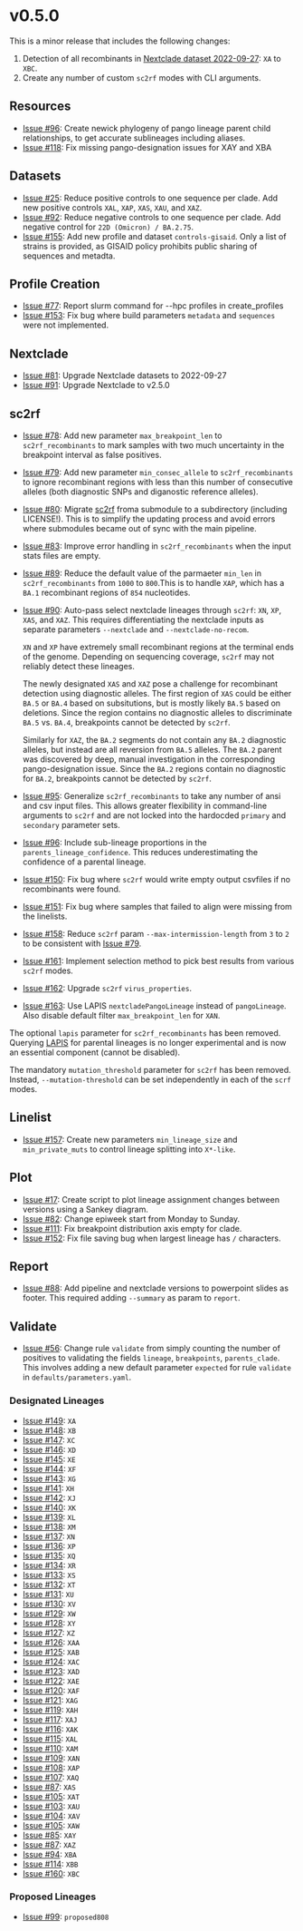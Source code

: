 # v0.5.0

This is a minor release that includes the following changes:

1. Detection of all recombinants in [Nextclade dataset 2022-09-27](https://github.com/nextstrain/nextclade_data/releases/tag/2022-09-28--16-01-10--UTC): `XA` to `XBC`.
1. Create any number of custom `sc2rf` modes with CLI arguments.

## Resources

- [Issue #96](https://github.com/ktmeaton/ncov-recombinant/issues/96): Create newick phylogeny of pango lineage parent child relationships, to get accurate sublineages including aliases.
- [Issue #118](https://github.com/ktmeaton/ncov-recombinant/issues/118): Fix missing pango-designation issues for XAY and XBA

## Datasets

- [Issue #25](https://github.com/ktmeaton/ncov-recombinant/issues/25): Reduce positive controls to one sequence per clade. Add new positive controls `XAL`, `XAP`, `XAS`, `XAU`, and `XAZ`.
- [Issue #92](https://github.com/ktmeaton/ncov-recombinant/issues/92): Reduce negative controls to one sequence per clade. Add negative control for `22D (Omicron) / BA.2.75`.
- [Issue #155](https://github.com/ktmeaton/ncov-recombinant/issues/155): Add new profile and dataset `controls-gisaid`. Only a list of strains is provided, as GISAID policy prohibits public sharing of sequences and metadta.

## Profile Creation

- [Issue #77](https://github.com/ktmeaton/ncov-recombinant/issues/77): Report slurm command for --hpc profiles in create_profiles
- [Issue #153](https://github.com/ktmeaton/ncov-recombinant/issues/153): Fix bug where build parameters `metadata` and `sequences` were not implemented.

## Nextclade

- [Issue #81](https://github.com/ktmeaton/ncov-recombinant/issues/81): Upgrade Nextclade datasets to 2022-09-27
- [Issue #91](https://github.com/ktmeaton/ncov-recombinant/issues/91): Upgrade Nextclade to v2.5.0

## sc2rf

- [Issue #78](https://github.com/ktmeaton/ncov-recombinant/issues/78): Add new parameter `max_breakpoint_len` to `sc2rf_recombinants` to mark samples with two much uncertainty in the breakpoint interval as false positives.
- [Issue #79](https://github.com/ktmeaton/ncov-recombinant/issues/79): Add new parameter `min_consec_allele` to `sc2rf_recombinants` to ignore recombinant regions with less than this number of consecutive alleles (both diagnostic SNPs and diganostic reference alleles).
- [Issue #80](https://github.com/ktmeaton/ncov-recombinant/issues/80): Migrate [sc2rf](https://github.com/lenaschimmel/sc2rf) froma submodule to a subdirectory (including LICENSE!). This is to simplify the updating process and avoid errors where submodules became out of sync with the main pipeline.
- [Issue #83](https://github.com/ktmeaton/ncov-recombinant/issues/83): Improve error handling in `sc2rf_recombinants` when the input stats files are empty.
- [Issue #89](https://github.com/ktmeaton/ncov-recombinant/issues/89): Reduce the default value of the parmaeter `min_len` in `sc2rf_recombinants` from `1000` to `800`.This is to handle `XAP`, which has a `BA.1` recombinant regions of `854` nucleotides.
- [Issue #90](https://github.com/ktmeaton/ncov-recombinant/issues/90): Auto-pass select nextclade lineages through `sc2rf`: `XN`, `XP`, `XAS`, and `XAZ`. This requires differentiating the nextclade inputs as separate parameters `--nextclade` and `--nextclade-no-recom`.

    `XN` and `XP` have extremely small recombinant regions at the terminal ends of the genome. Depending on sequencing coverage, `sc2rf` may not reliably detect these lineages.

    The newly designated `XAS` and `XAZ` pose a challenge for recombinant detection using diagnostic alleles. The first region of `XAS` could be either `BA.5` or `BA.4` based on subsitutions, but is mostly likely `BA.5` based on deletions. Since the region contains no diagnostic alleles to discriminate `BA.5` vs. `BA.4`, breakpoints cannot be detected by `sc2rf`.

    Similarly for `XAZ`, the `BA.2` segments do not contain any `BA.2` diagnostic alleles, but instead are all reversion from `BA.5` alleles. The `BA.2` parent was discovered by deep, manual investigation in the corresponding pango-designation issue. Since the `BA.2` regions contain no diagnostic for `BA.2`, breakpoints cannot be detected by `sc2rf`.

- [Issue #95](https://github.com/ktmeaton/ncov-recombinant/issues/95): Generalize `sc2rf_recombinants` to take any number of ansi and csv input files. This allows greater flexibility in command-line arguments to `sc2rf` and are not locked into the hardocded `primary` and `secondary` parameter sets.
- [Issue #96](https://github.com/ktmeaton/ncov-recombinant/issues/96): Include sub-lineage proportions in the `parents_lineage_confidence`. This reduces underestimating the confidence of a parental lineage.
- [Issue #150](https://github.com/ktmeaton/ncov-recombinant/issues/150): Fix bug where `sc2rf` would write empty output csvfiles if no recombinants were found.
- [Issue #151](https://github.com/ktmeaton/ncov-recombinant/issues/151): Fix bug where samples that failed to align were missing from the linelists.
- [Issue #158](https://github.com/ktmeaton/ncov-recombinant/issues/158): Reduce `sc2rf` param `--max-intermission-length` from `3` to `2` to be consistent with [Issue #79](https://github.com/ktmeaton/ncov-recombinant/issues/79).
- [Issue #161](https://github.com/ktmeaton/ncov-recombinant/issues/161): Implement selection method to pick best results from various `sc2rf` modes.
- [Issue #162](https://github.com/ktmeaton/ncov-recombinant/issues/162): Upgrade `sc2rf` `virus_properties`.
- [Issue #163](https://github.com/ktmeaton/ncov-recombinant/issues/163): Use LAPIS `nextcladePangoLineage` instead of `pangoLineage`. Also disable default filter `max_breakpoint_len` for `XAN`.

The optional `lapis` parameter for `sc2rf_recombinants` has been removed. Querying [LAPIS](https://lapis.cov-spectrum.org/) for parental lineages is no longer experimental and is now an essential component (cannot be disabled).

The mandatory `mutation_threshold` parameter for `sc2rf` has been removed. Instead, `--mutation-threshold` can be set independently in each of the `scrf` modes.

## Linelist

- [Issue #157](https://github.com/ktmeaton/ncov-recombinant/issues/157]): Create new parameters `min_lineage_size` and `min_private_muts` to control lineage splitting into `X*-like`.

## Plot

- [Issue #17](https://github.com/ktmeaton/ncov-recombinant/issues/17]): Create script to plot lineage assignment changes between versions using a Sankey diagram.
- [Issue #82](https://github.com/ktmeaton/ncov-recombinant/issues/82]): Change epiweek start from Monday to Sunday.
- [Issue #111](https://github.com/ktmeaton/ncov-recombinant/issues/111]): Fix breakpoint distribution axis empty for clade.
- [Issue #152](https://github.com/ktmeaton/ncov-recombinant/issues/152): Fix file saving bug when largest lineage has `/` characters.

## Report

- [Issue #88](https://github.com/ktmeaton/ncov-recombinant/issues/88): Add pipeline and nextclade versions to powerpoint slides as footer. This required adding `--summary` as param to `report`.

## Validate

- [Issue #56](https://github.com/ktmeaton/ncov-recombinant/issues/56): Change rule `validate` from simply counting the number of positives to validating the fields `lineage`, `breakpoints`, `parents_clade`. This involves adding a new default parameter `expected` for rule `validate` in `defaults/parameters.yaml`.

### Designated Lineages

- [Issue #149](https://github.com/ktmeaton/ncov-recombinant/issues/149): `XA`
- [Issue #148](https://github.com/ktmeaton/ncov-recombinant/issues/148): `XB`
- [Issue #147](https://github.com/ktmeaton/ncov-recombinant/issues/147): `XC`
- [Issue #146](https://github.com/ktmeaton/ncov-recombinant/issues/146): `XD`
- [Issue #145](https://github.com/ktmeaton/ncov-recombinant/issues/145): `XE`
- [Issue #144](https://github.com/ktmeaton/ncov-recombinant/issues/144): `XF`
- [Issue #143](https://github.com/ktmeaton/ncov-recombinant/issues/143): `XG`
- [Issue #141](https://github.com/ktmeaton/ncov-recombinant/issues/141): `XH`
- [Issue #142](https://github.com/ktmeaton/ncov-recombinant/issues/142): `XJ`
- [Issue #140](https://github.com/ktmeaton/ncov-recombinant/issues/140): `XK`
- [Issue #139](https://github.com/ktmeaton/ncov-recombinant/issues/139): `XL`
- [Issue #138](https://github.com/ktmeaton/ncov-recombinant/issues/138): `XM`
- [Issue #137](https://github.com/ktmeaton/ncov-recombinant/issues/137): `XN`
- [Issue #136](https://github.com/ktmeaton/ncov-recombinant/issues/136): `XP`
- [Issue #135](https://github.com/ktmeaton/ncov-recombinant/issues/135): `XQ`
- [Issue #134](https://github.com/ktmeaton/ncov-recombinant/issues/134): `XR`
- [Issue #133](https://github.com/ktmeaton/ncov-recombinant/issues/133): `XS`
- [Issue #132](https://github.com/ktmeaton/ncov-recombinant/issues/132): `XT`
- [Issue #131](https://github.com/ktmeaton/ncov-recombinant/issues/131): `XU`
- [Issue #130](https://github.com/ktmeaton/ncov-recombinant/issues/130): `XV`
- [Issue #129](https://github.com/ktmeaton/ncov-recombinant/issues/129): `XW`
- [Issue #128](https://github.com/ktmeaton/ncov-recombinant/issues/128): `XY`
- [Issue #127](https://github.com/ktmeaton/ncov-recombinant/issues/127): `XZ`
- [Issue #126](https://github.com/ktmeaton/ncov-recombinant/issues/124): `XAA`
- [Issue #125](https://github.com/ktmeaton/ncov-recombinant/issues/124): `XAB`
- [Issue #124](https://github.com/ktmeaton/ncov-recombinant/issues/124): `XAC`
- [Issue #123](https://github.com/ktmeaton/ncov-recombinant/issues/123): `XAD`
- [Issue #122](https://github.com/ktmeaton/ncov-recombinant/issues/122): `XAE`
- [Issue #120](https://github.com/ktmeaton/ncov-recombinant/issues/120): `XAF`
- [Issue #121](https://github.com/ktmeaton/ncov-recombinant/issues/119): `XAG`
- [Issue #119](https://github.com/ktmeaton/ncov-recombinant/issues/119): `XAH`
- [Issue #117](https://github.com/ktmeaton/ncov-recombinant/issues/117): `XAJ`
- [Issue #116](https://github.com/ktmeaton/ncov-recombinant/issues/116): `XAK`
- [Issue #115](https://github.com/ktmeaton/ncov-recombinant/issues/115): `XAL`
- [Issue #110](https://github.com/ktmeaton/ncov-recombinant/issues/110): `XAM`
- [Issue #109](https://github.com/ktmeaton/ncov-recombinant/issues/109): `XAN`
- [Issue #108](https://github.com/ktmeaton/ncov-recombinant/issues/108): `XAP`
- [Issue #107](https://github.com/ktmeaton/ncov-recombinant/issues/107): `XAQ`
- [Issue #87](https://github.com/ktmeaton/ncov-recombinant/issues/87): `XAS`
- [Issue #105](https://github.com/ktmeaton/ncov-recombinant/issues/102): `XAT`
- [Issue #103](https://github.com/ktmeaton/ncov-recombinant/issues/103): `XAU`
- [Issue #104](https://github.com/ktmeaton/ncov-recombinant/issues/104): `XAV`
- [Issue #105](https://github.com/ktmeaton/ncov-recombinant/issues/105): `XAW`
- [Issue #85](https://github.com/ktmeaton/ncov-recombinant/issues/85): `XAY`
- [Issue #87](https://github.com/ktmeaton/ncov-recombinant/issues/87): `XAZ`
- [Issue #94](https://github.com/ktmeaton/ncov-recombinant/issues/94): `XBA`
- [Issue #114](https://github.com/ktmeaton/ncov-recombinant/issues/14): `XBB`
- [Issue #160](https://github.com/ktmeaton/ncov-recombinant/issues/160): `XBC`

### Proposed Lineages

- [Issue #99](https://github.com/ktmeaton/ncov-recombinant/issues/99): `proposed808`
